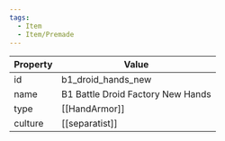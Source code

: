 ```yaml
---
tags:
  - Item
  - Item/Premade
---
```


| Property | Value                             |
| -------- | --------------------------------- |
| id       | b1_droid_hands_new                |
| name     | B1 Battle Droid Factory New Hands |
| type     | [[HandArmor]]                     |
| culture  | [[separatist]]                    |


